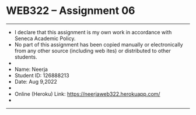 # WEB322 – Assignment 06
******************************************************************************
* I declare that this assignment is my own work in accordance with Seneca Academic Policy.
* No part of this assignment has been copied manually or electronically from any other source (including web ites) or distributed to other students.
*
* Name: Neerja 
* Student ID: 126888213  
* Date: Aug 9,2022
*
* Online (Heroku) Link: https://neerjaweb322.herokuapp.com/
*
******************************************************************************
